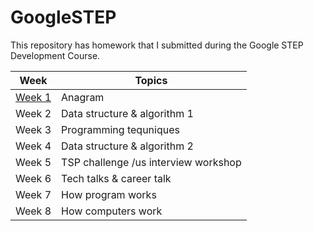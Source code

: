 # GoogleSTEP
This repository has homework that I submitted during the Google STEP Development Course.


| Week    | Topics                                        |
|---------|-----------------------------------------------|
| [Week 1](https://github.com/Riochin/GoogleSTEP/tree/main/week1)  | Anagram                                       |
| Week 2  | Data structure & algorithm 1                  |
| Week 3  | Programming tequniques                        |
| Week 4  | Data structure & algorithm 2                  |
| Week 5  | TSP challenge /us interview workshop          |
| Week 6  | Tech talks & career talk                      |
| Week 7  | How program works                             |
| Week 8  | How computers work                            |
